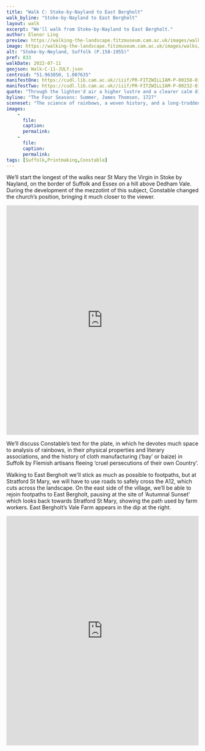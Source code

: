 ```yaml
---
title: "Walk C: Stoke-by-Nayland to East Bergholt"
walk_byline: "Stoke-by-Nayland to East Bergholt"
layout: walk
excerpt: "We'll walk from Stoke-by-Nayland to East Bergholt."
author: Elenor Ling
preview: https://walking-the-landscape.fitzmuseum.cam.ac.uk/images/walks/PR-FITZWILLIAM-P-00158-01955-000-00001_crop-preview.jpg
image: https://walking-the-landscape.fitzmuseum.cam.ac.uk/images/walks/PR-FITZWILLIAM-P-00158-01955-000-00001_crop.jpg
alt: "Stoke-by-Neyland, Suffolk (P.158-1955)"
pref: 833
walkDate: 2022-07-11
geojson: Walk-C-11-JULY.json
centroid: "51.963850, 1.007635"
manifestOne: https://cudl.lib.cam.ac.uk//iiif/PR-FITZWILLIAM-P-00158-01955
manifestTwo: https://cudl.lib.cam.ac.uk//iiif/PR-FITZWILLIAM-P-00232-01954-00001-C
quote: "Through the lighten'd air a higher lustre and a clearer calm diffusive tremble."
byline: "The Four Seasons: Summer, James Thomson, 1727"
sceneset: "The science of rainbows, a woven history, and a long-trodden path."
images:
    -
      file:
      caption:
      permalink:
    -
      file:
      caption:
      permalink:
tags: [Suffolk,Printmaking,Constable]
---
```

We’ll start the longest of the walks near St Mary the Virgin in Stoke by Nayland, on the border of Suffolk and Essex on a hill above Dedham Vale. During the development of the mezzotint of this subject, Constable changed the church’s position, bringing it much closer to the viewer.

<iframe src="https://fitzmuseum.cam.ac.uk/uv.html#?manifest={{ page.manifestOne }}&c=0&m=0&cv=0&config=&locales=en-GB:English (GB),cy-GB:Cymraeg,fr-FR:Français (FR),pl-PL:Polski,sv-SE:Svenska&r=0" width="100%" height="600" allowfullscreen frameborder="0"></iframe>

We’ll discuss Constable’s text for the plate, in which he devotes much space to analysis of rainbows, in their physical properties and literary associations, and the history of cloth manufacturing (‘bay’ or baize) in Suffolk by Flemish artisans fleeing ‘cruel persecutions of their own Country’. 

Walking to East Bergholt we'll stick as much as possible to footpaths, but at Stratford St Mary, we will have to use roads to safely cross the A12, which cuts across the landscape. On the east side of the village, we’ll be able to rejoin footpaths to East Bergholt, pausing at the site of ‘Autumnal Sunset’ which looks back towards Stratford St Mary, showing the path used by farm workers. East Bergholt’s Vale Farm appears in the dip at the right. 

<iframe src="https://fitzmuseum.cam.ac.uk/uv.html#?manifest={{ page.manifestTwo }}&c=0&m=0&cv=0&config=&locales=en-GB:English (GB),cy-GB:Cymraeg,fr-FR:Français (FR),pl-PL:Polski,sv-SE:Svenska&r=0" width="100%" height="600" allowfullscreen frameborder="0"></iframe>
